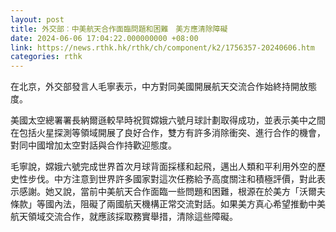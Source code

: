 ```yaml
---
layout: post
title: 外交部︰中美航天合作面臨問題和困難　美方應清除障礙
date: 2024-06-06 17:04:22.000000000 +08:00
link: https://news.rthk.hk/rthk/ch/component/k2/1756357-20240606.htm
categories: rthk
---
```


在北京，外交部發言人毛寧表示，中方對同美國開展航天交流合作始終持開放態度。

美國太空總署署長納爾遜較早時祝賀嫦娥六號月球計劃取得成功，並表示美中之間在包括火星探測等領域開展了良好合作，雙方有許多消除衝突、進行合作的機會，對同中國增加太空對話與合作持歡迎態度。

毛寧說，嫦娥六號完成世界首次月球背面採樣和起飛，邁出人類和平利用外空的歷史性步伐。中方注意到世界許多國家對這次任務給予高度關注和積極評價，對此表示感謝。她又說，當前中美航天合作面臨一些問題和困難，根源在於美方「沃爾夫條款」等國內法，阻礙了兩國航天機構正常交流對話。如果美方真心希望推動中美航天領域交流合作，就應該採取務實舉措，清除這些障礙。
